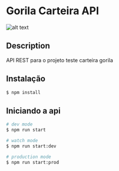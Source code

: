 # Gorila Carteira API

![alt text](https://gorila.com.br/wp-content/uploads/LogoGorila.svg)

## Description

API REST para o projeto teste carteira gorila

## Instalação

```bash
$ npm install
```

## Iniciando a api

```bash
# dev mode
$ npm run start

# watch mode
$ npm run start:dev

# production mode
$ npm run start:prod
```
